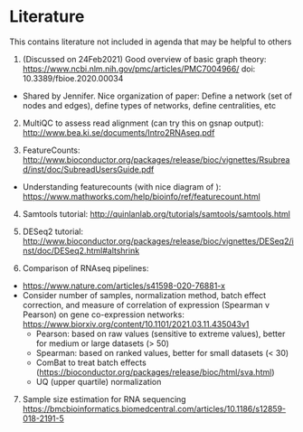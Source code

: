# Literature
This contains literature not included in agenda  that may be helpful to others

1. (Discussed on 24Feb2021) Good overview of basic graph theory: https://www.ncbi.nlm.nih.gov/pmc/articles/PMC7004966/
doi: 10.3389/fbioe.2020.00034
  * Shared by Jennifer. Nice organization of paper: Define a network (set of nodes and edges), define types of networks, define centralities, etc

2. MultiQC to assess read alignment (can try this on gsnap output): http://www.bea.ki.se/documents/Intro2RNAseq.pdf

3. FeatureCounts: http://www.bioconductor.org/packages/release/bioc/vignettes/Rsubread/inst/doc/SubreadUsersGuide.pdf
  * Understanding featurecounts (with nice diagram of ): https://www.mathworks.com/help/bioinfo/ref/featurecount.html

4. Samtools tutorial: http://quinlanlab.org/tutorials/samtools/samtools.html

5. DESeq2 tutorial: http://www.bioconductor.org/packages/release/bioc/vignettes/DESeq2/inst/doc/DESeq2.html#altshrink

6. Comparison of RNAseq pipelines:
  * https://www.nature.com/articles/s41598-020-76881-x
  * Consider number of samples, normalization method, batch effect correction, and measure of correlation of expression (Spearman v Pearson) on gene co-expression networks: https://www.biorxiv.org/content/10.1101/2021.03.11.435043v1
    * Pearson: based on raw values (sensitive to extreme values), better for medium or large datasets (> 50)
    * Spearman: based on ranked values, better for small datasets (< 30)
    * ComBat to treat batch effects (https://bioconductor.org/packages/release/bioc/html/sva.html)
    * UQ (upper quartile) normalization

7. Sample size estimation for RNA sequencing
https://bmcbioinformatics.biomedcentral.com/articles/10.1186/s12859-018-2191-5
